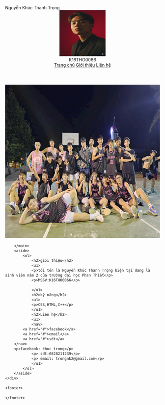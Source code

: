 <!DOCTYPE html>
<html lang="vi">
<head>
    <meta charset="UTF-8">
    <title>Layout cơ bản</title>
    <link rel="stylesheet" href="css/layout.css">
</head>
<body>
<div class="topbar">Nguyễn Khúc Thanh Trọng</div>
    <header>
	<div class="title"> 
	<img src="images/logo.png" / style="width: 150px;height:150px;"/>
	</div>
        <div class="title">K16THO0066</div>
        <nav>
            <a href="#">Trang chủ</a>
            <a href="#">Giới thiệu</a>
            <a href="#">Liên hệ</a>
        </nav>
    </header>
<img src="images/background.jpg" / style="width: 100%;height:500px;"/>
    <div class="container">
        <main>
          
        </main>
        <aside>
            <ol>
                <h2>giơi thiệu</h2>
				<u1>
				<p>tôi tên là Nguyễn Khúc Thanh Trọng hiện tại đang là sinh viên năm 2 của trường đại học Phan Thiết</p>
				<p>MSSV:K16THO0066</p>
				
				</u1>
                <h2>kỹ năng</h2>
				<u1>
				<p>CSS,HTML,C++</p>
				</u1>
                <h2>Liên hệ</h2>
				<u1>
				<nav>
            <a href="#">facebook</a>
            <a href="#">email</a>
            <a href="#">sdt</a>
        </nav>
		<p>facebook: khuc trong</p>
				<p> sdt:0828211239</p>
				<p> email: trongnk2@gmail.com</p>
				</u1>
            </ol>
        </aside>
    </div>

    <footer>
        
    </footer>
</body>
</html>
